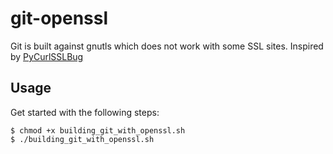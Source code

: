 git-openssl
===========

Git  is built against gnutls which does not work with some SSL sites. Inspired by [PyCurlSSLBug](https://code.google.com/p/wfuzz/wiki/PyCurlSSLBug)
## Usage
Get started with the following steps:

    $ chmod +x building_git_with_openssl.sh
    $ ./building_git_with_openssl.sh
